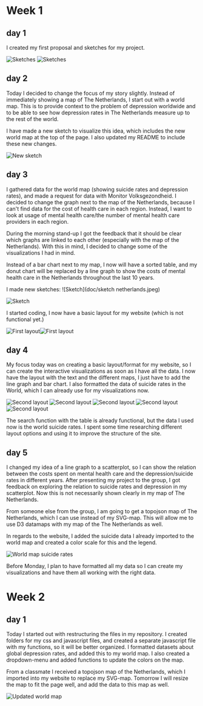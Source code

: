 # Week 1
## day 1

I created my first proposal and sketches for my project.

![Sketches](doc/Sketch_1.jpeg)
![Sketches](doc/Sketch_2.jpeg)

## day 2  

Today I decided to change the focus of my story slightly. Instead of immediately showing a map of The Netherlands, I start out with a world map. This is to provide context to the problem of depression worldwide and to be able to see how depression rates in The Netherlands measure up to the rest of the world.

I have made a new sketch to visualize this idea, which includes the new world map at the top of the page. I also updated my README to include these new changes.  

![New sketch](doc/sketch-3.jpg)

## day 3

I gathered data for the world map (showing suicide rates and depression rates), and made a request
for data with Monitor Volksgezondheid. I decided to change the graph next to the map of the Netherlands, because I can't find data for the cost of health care in each region. Instead, I want
to look at usage of mental health care/the number of mental health care providers in each region.

During the morning stand-up I got the feedback that it should be clear which graphs are linked to each other (especially with the map of the Netherlands). With this in mind, I decided to change some of the visualizations I had in mind.

Instead of a bar chart next to my map, I now will have a sorted table, and my donut chart will be replaced by a line graph to show the costs of mental health care in the Netherlands throughout the last 10 years.  

I made new sketches:
![Sketch](doc/sketch netherlands.jpeg)

![Sketch](doc/sketch-bar-chart.jpeg)

I started coding, I now have a basic layout for my website (which is not functional yet.)

![First layout](doc/first-layout-1.png)![First layout](doc/first-layout-2.png)

## day 4

My focus today was on creating a basic layout/format for my website, so I can create the interactive visualizations as soon as I have all the data. I now have the layout with the text and the different maps, I just have to add the line graph and bar chart. I also formatted the data of suicide rates in the World, which I can already use for my visualizations now.

![Second layout](doc/second-layout1.png)
![Second layout](doc/second-layout2.png)
![Second layout](doc/second-layout3.png)
![Second layout](doc/second-layout4.png)
![Second layout](doc/second-layout5.png)

The search function with the table is already functional, but the data I used now is the world suicide rates. I spent some time researching different layout options and using it to improve the structure of the site.

## day 5

I changed my idea of a line graph to a scatterplot, so I can show the relation between the costs spent on mental health care and the depression/suicide rates in different years. After presenting my project to the group, I got feedback on exploring the relation to suicide rates and depression in my scatterplot. Now this is not necessarily shown clearly in my map of The Netherlands.

From someone else from the group, I am going to get a topojson map of The Netherlands, which I can use instead of my SVG-map. This will allow me to use D3 datamaps with my map of the The Netherlands as well.

In regards to the website, I added the suicide data I already imported to the world map and created a color scale for this and the legend.

![World map suicide rates](doc/world-map-suicide.png)

Before Monday, I plan to have formatted all my data so I can create my visualizations and have them all working with the right data.

# Week 2
## day 1

Today I started out with restructuring the files in my repository. I created folders for my css and javascript files, and created a separate javascript file with my functions, so it will be better organized. I formatted datasets about global depression rates, and added this to my world map. I also created a dropdown-menu and added functions to update the colors on the map.

From a classmate I received a topojson map of the Netherlands, which I imported into my website to replace my SVG-map. Tomorrow I will resize the map to fit the page well, and add the data to this map as well.

![Updated world map](doc/update_world_map.png)
